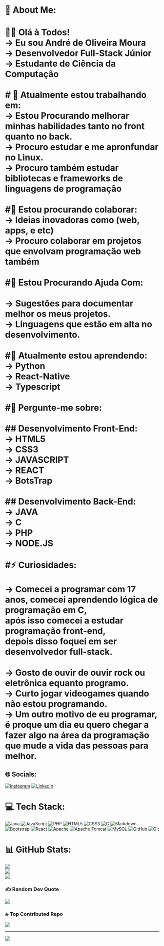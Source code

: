 # 🙂 About Me:
# 👨‍💻 Olá à Todos!<br>-> Eu sou André de Oliveira Moura<br>-> Desenvolvedor Full-Stack Júnior<br>-> Estudante de Ciência da Computação<br><br># 🔭 Atualmente estou trabalhando em:<br>-> Estou Procurando melhorar minhas habilidades tanto no front quanto no back.<br>-> Procuro estudar e me apronfundar no Linux.<br>-> Procuro também estudar bibliotecas e frameworks de linguagens de programação<br><br>#🤝 Estou procurando colaborar:<br>-> Ideias inovadoras como (web, apps, e etc)<br>-> Procuro colaborar em projetos que envolvam programação web também<br><br>#🤝 Estou Procurando Ajuda Com:<br><br>-> Sugestões para documentar melhor os meus projetos.<br>-> Linguagens que estão em alta no desenvolvimento.<br><br>#🌱 Atualmente estou aprendendo:<br>-> Python<br>-> React-Native<br>-> Typescript<br><br>#💬 Pergunte-me sobre:<br><br>## Desenvolvimento Front-End:<br>-> HTML5<br>-> CSS3<br>-> JAVASCRIPT<br>-> REACT<br>-> BotsTrap<br><br>## Desenvolvimento Back-End:<br>-> JAVA<br>-> C<br>-> PHP<br>-> NODE.JS<br><br>#⚡ Curiosidades:<br><br>-> Comecei a programar com 17 anos, comecei aprendendo lógica de programação em C, <br>após isso comecei a estudar programação front-end, <br>depois disso foquei em ser desenvolvedor full-stack.<br><br>-> Gosto de ouvir de ouvir rock ou eletrônica equanto programo.<br>-> Curto jogar videogames quando não estou programando.<br>-> Um outro motivo de eu programar, é proque um dia eu quero chegar a fazer algo na área da programação que mude a vida das pessoas para melhor.


## 🌐 Socials:
[![Instagram](https://img.shields.io/badge/Instagram-%23E4405F.svg?logo=Instagram&logoColor=white)](https://instagram.com/andreoliveiramoura06) [![LinkedIn](https://img.shields.io/badge/LinkedIn-%230077B5.svg?logo=linkedin&logoColor=white)](https://www.linkedin.com/in/andre-oliveira-67b167325/) 

# 💻 Tech Stack:
![Java](https://img.shields.io/badge/java-%23ED8B00.svg?style=for-the-badge&logo=openjdk&logoColor=white) ![JavaScript](https://img.shields.io/badge/javascript-%23323330.svg?style=for-the-badge&logo=javascript&logoColor=%23F7DF1E) ![PHP](https://img.shields.io/badge/php-%23777BB4.svg?style=for-the-badge&logo=php&logoColor=white) ![HTML5](https://img.shields.io/badge/html5-%23E34F26.svg?style=for-the-badge&logo=html5&logoColor=white) ![CSS3](https://img.shields.io/badge/css3-%231572B6.svg?style=for-the-badge&logo=css3&logoColor=white) ![C](https://img.shields.io/badge/c-%2300599C.svg?style=for-the-badge&logo=c&logoColor=white) ![Markdown](https://img.shields.io/badge/markdown-%23000000.svg?style=for-the-badge&logo=markdown&logoColor=white) ![Bootstrap](https://img.shields.io/badge/bootstrap-%238511FA.svg?style=for-the-badge&logo=bootstrap&logoColor=white) ![React](https://img.shields.io/badge/react-%2320232a.svg?style=for-the-badge&logo=react&logoColor=%2361DAFB) ![Apache](https://img.shields.io/badge/apache-%23D42029.svg?style=for-the-badge&logo=apache&logoColor=white) ![Apache Tomcat](https://img.shields.io/badge/apache%20tomcat-%23F8DC75.svg?style=for-the-badge&logo=apache-tomcat&logoColor=black) ![MySQL](https://img.shields.io/badge/mysql-4479A1.svg?style=for-the-badge&logo=mysql&logoColor=white) ![GitHub](https://img.shields.io/badge/github-%23121011.svg?style=for-the-badge&logo=github&logoColor=white) ![Git](https://img.shields.io/badge/git-%23F05033.svg?style=for-the-badge&logo=git&logoColor=white)
# 📊 GitHub Stats:
![](https://github-readme-stats.vercel.app/api?username=Andre-Moura-Dev&theme=tokyonight&hide_border=false&include_all_commits=false&count_private=false)<br/>
![](https://github-readme-streak-stats.herokuapp.com/?user=Andre-Moura-Dev&theme=tokyonight&hide_border=false)<br/>
![](https://github-readme-stats.vercel.app/api/top-langs/?username=Andre-Moura-Dev&theme=tokyonight&hide_border=false&include_all_commits=false&count_private=false&layout=compact)

### ✍️ Random Dev Quote
![](https://quotes-github-readme.vercel.app/api?type=horizontal&theme=radical)

### 🔝 Top Contributed Repo
![](https://github-contributor-stats.vercel.app/api?username=Andre-Moura-Dev&limit=5&theme=dark&combine_all_yearly_contributions=true)

---
[![](https://visitcount.itsvg.in/api?id=Andre-Moura-Dev&icon=0&color=0)](https://visitcount.itsvg.in)

